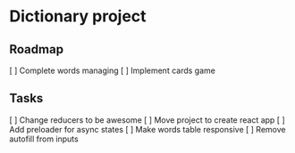 # Dictionary project

## Roadmap
[ ] Complete words managing
[ ] Implement cards game

## Tasks
[ ] Change reducers to be awesome
[ ] Move project to create react app
[ ] Add preloader for async states
[ ] Make words table responsive
[ ] Remove autofill from inputs
